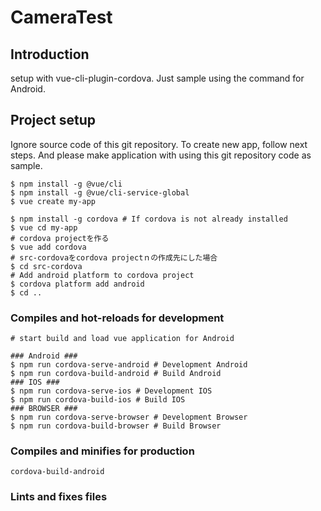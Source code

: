 # CameraTest

## Introduction
setup with vue-cli-plugin-cordova. Just sample using the command for Android.

## Project setup
Ignore source code of this git repository. To create new app, follow next steps.
And please make application with using this git repository code as sample.
```
$ npm install -g @vue/cli
$ npm install -g @vue/cli-service-global
$ vue create my-app

$ npm install -g cordova # If cordova is not already installed
$ vue cd my-app
# cordova projectを作る
$ vue add cordova
# src-cordovaをcordova projectｎの作成先にした場合
$ cd src-cordova 
# Add android platform to cordova project
$ cordova platform add android
$ cd ..
```

### Compiles and hot-reloads for development
```
# start build and load vue application for Android

### Android ###
$ npm run cordova-serve-android # Development Android
$ npm run cordova-build-android # Build Android
### IOS ###
$ npm run cordova-serve-ios # Development IOS
$ npm run cordova-build-ios # Build IOS
### BROWSER ###
$ npm run cordova-serve-browser # Development Browser
$ npm run cordova-build-browser # Build Browser
```


### Compiles and minifies for production
```
cordova-build-android
```

### Lints and fixes files
```
```
